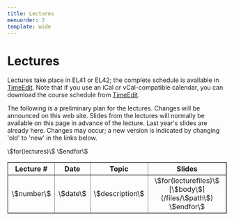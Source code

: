 ```yaml
---
title: Lectures
menuorder: 2
template: wide
---
```


Lectures
========

Lectures take place in EL41 or EL42; the complete schedule is available in
[TimeEdit](\$schedule\$). Note that if you use an iCal or vCal-compatible
calendar, you can download the course schedule from [TimeEdit](\$schedule\$).

The following is a preliminary plan for the lectures. Changes will be announced
on this web site. Slides from the lectures will normally be available on this
page in advance of the lecture. Last year's slides are already here. Changes may
occur; a new version is indicated by changing 'old' to 'new' in the links below.

<table class="lectures" border="1" cellspacing="0" cellpadding="5" valign="top">
<tr>
<th align="center">Lecture #</th>
<th>Date</th>
<th>Topic</th>
<th align="center">Slides</th>
</tr>
\$for(lectures)\$
<tr>
<td align="center">\$number\$</td>
<td>\$date\$</td>
<td align="left">\$description\$</td>
<td align="center">
\$for(lecturefiles)\$
[\$body\$](/files/\$path\$)
\$endfor\$
</td>
</tr>
\$endfor\$
</table>

<br/>
